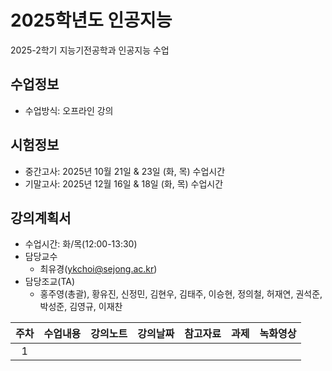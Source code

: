 # 2025학년도 인공지능
2025-2학기 지능기전공학과 인공지능 수업

## 수업정보
- 수업방식: 오프라인 강의

## 시험정보
- 중간고사: 2025년 10월 21일 & 23일 (화, 목) 수업시간
- 기말고사: 2025년 12월 16일 & 18일 (화, 목) 수업시간

## 강의계획서
- 수업시간: 화/목(12:00-13:30) 
- 담당교수
  - 최유경(ykchoi@sejong.ac.kr)
- 담당조교(TA)
  - 홍주영(총괄), 황유진, 신정민, 김현우, 김태주, 이승현, 정의철, 허재연, 권석준, 박성준, 김영규, 이재찬


| 주차 | 수업내용 | 강의노트 | 강의날짜 | 참고자료 | 과제 | 녹화영상 | 
|:---:|:---:|:---:|:---:|:---:|:---:|:---:|
| 1 |   |  |  |  |  |  | 
